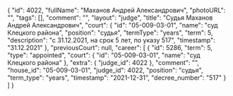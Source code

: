 {
    "id": 4022,
    "fullName": "Маханов Андрей Александрович",
    "photoURL": "",
    "tags": [],
    "comment": "",
    "layout": "judge",
    "title": "Судья Маханов Андрей Александрович",
    "court": {
        "id": "05-009-03-01",
        "name": "суд Клецкого района",
        "position": "судья",
        "termType": "years",
        "term": 5,
        "description": "c 31.12.2021, на срок 5 лет, по указу 517",
        "timestamp": "31.12.2021"
    },
    "previousCourt": null,
    "career": [
        {
            "id": 5286,
            "term": 5,
            "type": "appointed",
            "court": {
                "id": "05-009-03-01",
                "name": "суд Клецкого района"
            },
            "extra": {
                "judge_id": 4022
            },
            "comment": "",
            "house_id": "05-009-03-01",
            "judge_id": 4022,
            "position": "судья",
            "term_type": "years",
            "timestamp": "2021-12-31",
            "decree_number": "517"
        }
    ]
}